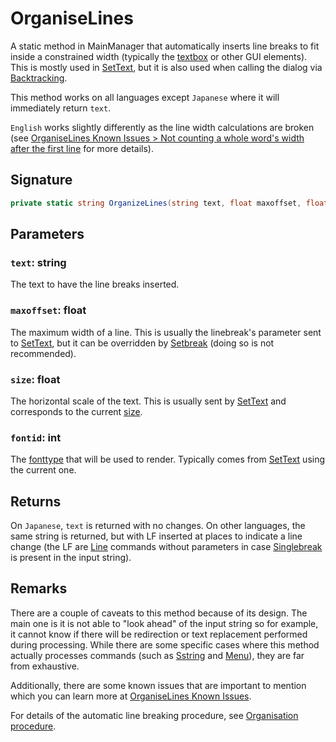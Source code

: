 # OrganiseLines

A static method in MainManager that automatically inserts line breaks to fit inside a constrained width (typically the [textbox](../../Notable%20local%20variable/textbox.md) or other GUI elements). This is mostly used in [SetText](../../SetText.md), but it is also used when calling the dialog via [Backtracking](../Backtracking.md).

This method works on all languages except `Japanese` where it will immediately return `text`.

`English` works slightly differently as the line width calculations are broken (see [OrganiseLines Known Issues > Not counting a whole word's width after the first line](OrganiseLines%20Known%20Issues.md#not-counting-a-whole-word-s-width-after-the-first-line) for more details).

## Signature

````cs
private static string OrganizeLines(string text, float maxoffset, float size, int fontid)
````

## Parameters

### `text`: string

The text to have the line breaks inserted.

### `maxoffset`: float

The maximum width of a line. This is usually the linebreak's parameter sent to [SetText](../../SetText.md), but it can be overridden by [Setbreak](../../Commands/Individual%20commands/Setbreak.md) (doing so is not recommended).

### `size`: float

The horizontal scale of the text. This is usually sent by [SetText](../../SetText.md) and corresponds to the current [size](../../Commands/Individual%20commands/size.md).

### `fontid`: int

The [fonttype](../../fonttype.md) that will be used to render. Typically comes from [SetText](../../SetText.md) using the current one.

## Returns

On `Japanese`, `text` is returned with no changes. On other languages, the same string is returned, but with LF inserted at places to indicate a line change (the LF are [Line](../../Commands/Individual%20commands/Line.md) commands without parameters in case [Singlebreak](../../Commands/Individual%20commands/Singlebreak.md) is present in the input string).

## Remarks

There are a couple of caveats to this method because of its design. The main one is it is not able to "look ahead" of the input string so for example, it cannot know if there will be redirection or text replacement performed during processing. While there are some specific cases where this method actually processes commands (such as [Sstring](../../Commands/Individual%20commands/Sstring.md) and [Menu](../../Commands/Individual%20commands/Menu.md)), they are far from exhaustive.

Additionally, there are some known issues that are important to mention which you can learn more at [OrganiseLines Known Issues](OrganiseLines%20Known%20Issues.md).

For details of the automatic line breaking procedure, see [Organisation procedure](Organisation%20procedure.md).
